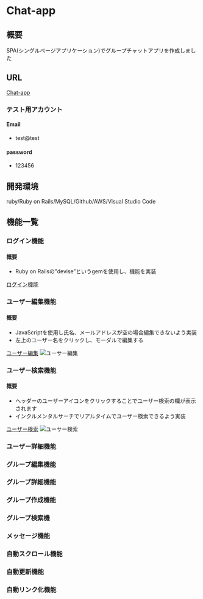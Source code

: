#  Chat-app

##  概要
SPA(シングルページアプリケーション)でグループチャットアプリを作成しました

##  URL
[Chat-app](http://3.114.20.168/)
### テスト用アカウント
####  Email
- test@test
####  password
- 123456
  
##  開発環境
ruby/Ruby on Rails/MySQL/Github/AWS/Visual Studio Code

##  機能一覧
###  ログイン機能
#### 概要
- Ruby on Railsの”devise”というgemを使用し、機能を実装

[ログイン機能](http://3.114.20.168/users)

###  ユーザー編集機能
 #### 概要
  - JavaScriptを使用し氏名、メールアドレスが空の場合編集できないよう実装
  - 左上のユーザー名をクリックし、モーダルで編集する

  [ユーザー編集](http://3.114.20.168/)
  ![ユーサー編集](https://user-images.githubusercontent.com/53309563/75776402-4d818480-5d97-11ea-9b75-77f1457c5aed.png)
  
###  ユーザー検索機能
  #### 概要
  - ヘッダーのユーザーアイコンをクリックすることでユーザー検索の欄が表示されます
  - インクルメンタルサーチでリアルタイムでユーザー検索できるよう実装

  [ユーザー検索](http://3.114.20.168/groups/1/messages)
  ![ユーサー検索](https://user-images.githubusercontent.com/53309563/75778933-12358480-5d9c-11ea-94de-db22428f3a46.png)
  
###  ユーザー詳細機能

###  グループ編集機能
###  グループ詳細機能
###  グループ作成機能
###  グループ検索機
###  メッセージ機能 
###  自動スクロール機能
###  自動更新機能
###  自動リンク化機能


